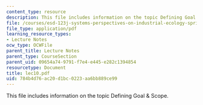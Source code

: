 ```yaml
---
content_type: resource
description: This file includes information on the topic Defining Goal & Scope.
file: /courses/esd-123j-systems-perspectives-on-industrial-ecology-spring-2006/784b4d76ac20d1bc0223aa6bb889ce99_lec10.pdf
file_type: application/pdf
learning_resource_types:
- Lecture Notes
ocw_type: OCWFile
parent_title: Lecture Notes
parent_type: CourseSection
parent_uid: 09654a74-9791-f7e4-e445-e282c1394854
resourcetype: Document
title: lec10.pdf
uid: 784b4d76-ac20-d1bc-0223-aa6bb889ce99
---
```

This file includes information on the topic Defining Goal & Scope.

